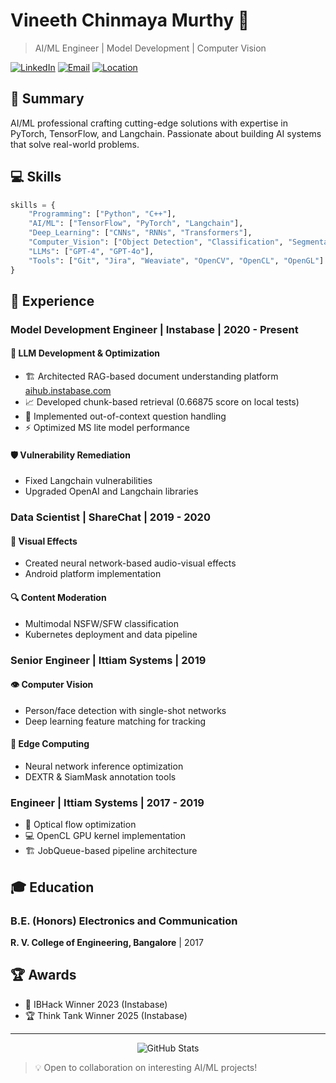 # Vineeth Chinmaya Murthy 🚀

> AI/ML Engineer | Model Development | Computer Vision

[![LinkedIn](https://img.shields.io/badge/LinkedIn-Connect-blue)](https://www.linkedin.com/in/vineethchinmayamurthy)
[![Email](https://img.shields.io/badge/Email-Contact-red)](mailto:vineethcmps@gmail.com)
[![Location](https://img.shields.io/badge/Location-Bengaluru-green)](https://www.google.com/maps/place/Bengaluru)

## 🎯 Summary

AI/ML professional crafting cutting-edge solutions with expertise in PyTorch, TensorFlow, and Langchain. Passionate about building AI systems that solve real-world problems.

## 💻 Skills

```python
skills = {
    "Programming": ["Python", "C++"],
    "AI/ML": ["TensorFlow", "PyTorch", "Langchain"],
    "Deep_Learning": ["CNNs", "RNNs", "Transformers"],
    "Computer_Vision": ["Object Detection", "Classification", "Segmentation"],
    "LLMs": ["GPT-4", "GPT-4o"],
    "Tools": ["Git", "Jira", "Weaviate", "OpenCV", "OpenCL", "OpenGL"]
}
```

## 🚀 Experience

### Model Development Engineer | Instabase | 2020 - Present

#### 🤖 LLM Development & Optimization
- 🏗️ Architected RAG-based document understanding platform [aihub.instabase.com](https://aihub.instabase.com)
- 📈 Developed chunk-based retrieval (0.66875 score on local tests)
- 🔄 Implemented out-of-context question handling
- ⚡ Optimized MS lite model performance

#### 🛡️ Vulnerability Remediation
- Fixed Langchain vulnerabilities
- Upgraded OpenAI and Langchain libraries

### Data Scientist | ShareChat | 2019 - 2020

#### 🎨 Visual Effects
- Created neural network-based audio-visual effects
- Android platform implementation

#### 🔍 Content Moderation
- Multimodal NSFW/SFW classification
- Kubernetes deployment and data pipeline

### Senior Engineer | Ittiam Systems | 2019

#### 👁️ Computer Vision
- Person/face detection with single-shot networks
- Deep learning feature matching for tracking

#### 🔧 Edge Computing
- Neural network inference optimization
- DEXTR & SiamMask annotation tools

### Engineer | Ittiam Systems | 2017 - 2019

- 🔄 Optical flow optimization
- 💻 OpenCL GPU kernel implementation
- 🏗️ JobQueue-based pipeline architecture

## 🎓 Education

### B.E. (Honors) Electronics and Communication
**R. V. College of Engineering, Bangalore** | 2017

## 🏆 Awards

- 🥇 IBHack Winner 2023 (Instabase)
- 🏆 Think Tank Winner 2025 (Instabase)

---

<div align="center">
    <img src="https://github-readme-stats.vercel.app/api?username=YourGitHubUsername&show_icons=true&theme=radical" alt="GitHub Stats">
</div>

> 💡 Open to collaboration on interesting AI/ML projects!
